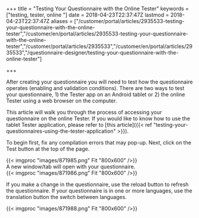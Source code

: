﻿+++
title = "Testing Your Questionnaire with the Online Tester"
keywords = ["testing, tester, online "]
date = 2018-04-23T22:37:47Z
lastmod = 2018-04-23T22:37:47Z
aliases = ["/customer/portal/articles/2935533-testing-your-questionnaire-with-the-online-tester","/customer/en/portal/articles/2935533-testing-your-questionnaire-with-the-online-tester","/customer/portal/articles/2935533","/customer/en/portal/articles/2935533","/questionnaire-designer/testing-your-questionnaire-with-the-online-tester"]

+++

After creating your questionnaire you will need to test how the questionnaire
operates (enabling and validation conditions). There are two ways to
test your questionnaire, 1) the Tester app on an Android tablet or 2)
the online Tester using a web browser on the computer.  
  
This article will walk you through the process of accessing your
questionnaire on the online Tester. If you would like to know how to use
the tablet Tester application, please refer to [this
article]({{< ref "testing-your-questionnaires-using-the-tester-application" >}}).   
  
To begin first, fix any compilation errors that may pop-up. Next, click
on the Test button at the top of the page.   
  
{{< imgproc "images/871985.png" Fit "800x600" />}}  
A new window/tab will open with your questionnaire.  
{{< imgproc "images/871986.png" Fit "800x600" />}}  
  
If you make a change in the questionnaire, use the reload button to
refresh the questionnaire. If your questionnaire is in one or more
languages, use the translation button the switch between
languages.  
  
{{< imgproc "images/871988.png" Fit "800x600" />}}

